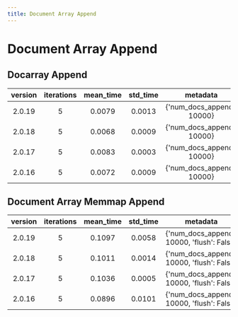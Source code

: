 ```yaml
---
title: Document Array Append
---
```

# Document Array Append

## Docarray Append

| version | iterations | mean_time | std_time | metadata |
| :---: | :---: | :---: | :---: | :---: |
| 2.0.19 | 5 | 0.0079 | 0.0013 | {'num_docs_append': 10000} |
| 2.0.18 | 5 | 0.0068 | 0.0009 | {'num_docs_append': 10000} |
| 2.0.17 | 5 | 0.0083 | 0.0003 | {'num_docs_append': 10000} |
| 2.0.16 | 5 | 0.0072 | 0.0009 | {'num_docs_append': 10000} |
## Document Array Memmap Append

| version | iterations | mean_time | std_time | metadata |
| :---: | :---: | :---: | :---: | :---: |
| 2.0.19 | 5 | 0.1097 | 0.0058 | {'num_docs_append': 10000, 'flush': False} |
| 2.0.18 | 5 | 0.1011 | 0.0014 | {'num_docs_append': 10000, 'flush': False} |
| 2.0.17 | 5 | 0.1036 | 0.0005 | {'num_docs_append': 10000, 'flush': False} |
| 2.0.16 | 5 | 0.0896 | 0.0101 | {'num_docs_append': 10000, 'flush': False} |
